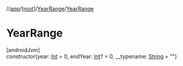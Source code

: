 //[app](../../../index.md)/[[root]](../index.md)/[YearRange](index.md)/[YearRange](-year-range.md)

# YearRange

[androidJvm]\
constructor(year: [Int](https://kotlinlang.org/api/latest/jvm/stdlib/kotlin/-int/index.html) = 0, endYear: [Int](https://kotlinlang.org/api/latest/jvm/stdlib/kotlin/-int/index.html)? = 0, __typename: [String](https://kotlinlang.org/api/latest/jvm/stdlib/kotlin/-string/index.html) = &quot;&quot;)
